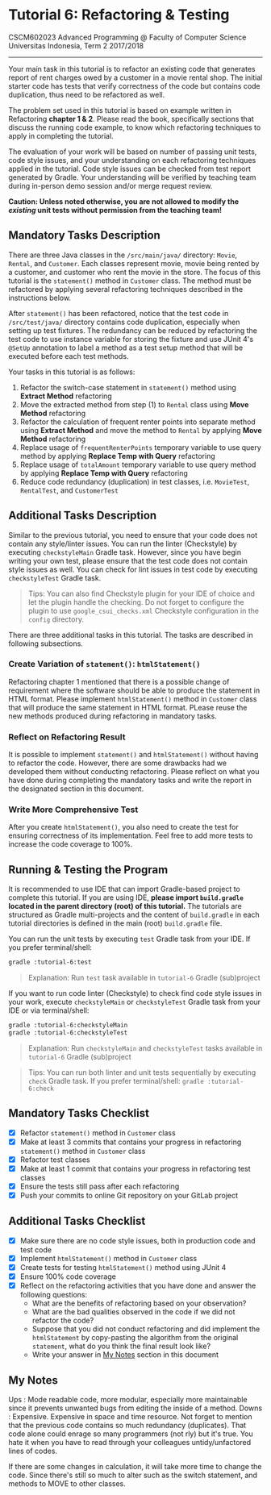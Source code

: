 # Tutorial 6: Refactoring & Testing

CSCM602023 Advanced Programming @ Faculty of Computer Science Universitas
Indonesia, Term 2 2017/2018

* * *

Your main task in this tutorial is to refactor an existing code that generates
report of rent charges owed by a customer in a movie rental shop. The initial
starter code has tests that verify correctness of the code but contains code
duplication, thus need to be refactored as well.

The problem set used in this tutorial is based on example written in Refactoring
**chapter 1 & 2**. Please read the book, specifically sections that discuss the
running code example, to know which refactoring techniques to apply in
completing the tutorial.

The evaluation of your work will be based on number of passing unit tests,
code style issues, and your understanding on each refactoring techniques
applied in the tutorial. Code style issues can be checked from test report
generated by Gradle. Your understanding will be verified by teaching team
during in-person demo session and/or merge request review.

**Caution: Unless noted otherwise, you are not allowed to modify the _existing_
unit tests without permission from the teaching team!**

## Mandatory Tasks Description

There are three Java classes in the `/src/main/java/` directory: `Movie`,
`Rental`, and `Customer`. Each classes represent movie, movie being
rented by a customer, and customer who rent the movie in the store. The
focus of this tutorial is the `statement()` method in `Customer` class.
The method must be refactored by applying several refactoring techniques
described in the instructions below.

After `statement()` has been refactored, notice that the test code in
`/src/test/java/` directory contains code duplication, especially when
setting up test fixtures. The redundancy can be reduced by refactoring
the test code to use instance variable for storing the fixture and use
JUnit 4's `@SetUp` annotation to label a method as a test setup method
that will be executed before each test methods.

Your tasks in this tutorial is as follows:

1. Refactor the switch-case statement in `statement()` method using
**Extract Method** refactoring
2. Move the extracted method from step (1) to `Rental` class using
**Move Method** refactoring
3. Refactor the calculation of frequent renter points into separate
method using **Extract Method** and move the method to `Rental` by applying
**Move Method** refactoring
4. Replace usage of `frequentRenterPoints` temporary variable to use query
method by applying **Replace Temp with Query** refactoring
5. Replace usage of `totalAmount` temporary variable to use query method
by applying **Replace Temp with Query** refactoring
6. Reduce code redundancy (duplication) in test classes, i.e. `MovieTest`,
`RentalTest`, and `CustomerTest`

## Additional Tasks Description

Similar to the previous tutorial, you need to ensure that your code does not
contain any style/linter issues. You can run the linter (Checkstyle) by
executing `checkstyleMain` Gradle task. However, since you have begin writing
your own test, please ensure that the test code does not contain style issues
as well. You can check for lint issues in test code by executing
`checkstyleTest` Gradle task.

> Tips: You can also find Checkstyle plugin for your IDE of choice and let
> the plugin handle the checking. Do not forget to configure the plugin to
> use `google_csui_checks.xml` Checkstyle configuration in the `config`
> directory.

There are three additional tasks in this tutorial. The tasks are described in
following subsections.

### Create Variation of `statement()`: `htmlStatement()`

Refactoring chapter 1 mentioned that there is a possible change of requirement
where the software should be able to produce the statement in HTML format.
Please implement `htmlStatement()` method in `Customer` class that will produce
the same statement in HTML format. PLease reuse the new methods produced during
refactoring in mandatory tasks.

### Reflect on Refactoring Result

It is possible to implement `statement()` and `htmlStatement()` without having
to refactor the code. However, there are some drawbacks had we developed them
without conducting refactoring. Please reflect on what you have done during
completing the mandatory tasks and write the report in the designated section
in this document.

### Write More Comprehensive Test

After you create `htmlStatement()`, you also need to create the test for ensuring
correctness of its implementation. Feel free to add more tests to increase the code
coverage to 100%.

## Running & Testing the Program

It is recommended to use IDE that can import Gradle-based project to complete this
tutorial. If you are using IDE, **please import `build.gradle` located in the
parent directory (root) of this tutorial.** The tutorials are structured as
Gradle multi-projects and the content of `build.gradle` in each tutorial
directories is defined in the main (root) `build.gradle` file.

You can run the unit tests by executing `test` Gradle task from your IDE. If you
prefer terminal/shell:

```bash
gradle :tutorial-6:test
```

> Explanation: Run `test` task available in `tutorial-6` Gradle (sub)project

If you want to run code linter (Checkstyle) to check find code style issues in
your work, execute `checkstyleMain` or `checkstyleTest` Gradle task from your IDE
or via terminal/shell:

```bash
gradle :tutorial-6:checkstyleMain
gradle :tutorial-6:checkstyleTest
```

> Explanation: Run `checkstyleMain` and `checkstyleTest` tasks available in
> `tutorial-6` Gradle (sub)project

> Tips: You can run both linter and unit tests sequentially by executing `check`
> Gradle task. If you prefer terminal/shell: `gradle :tutorial-6:check`

## Mandatory Tasks Checklist

- [X] Refactor `statement()` method in `Customer` class
- [X] Make at least 3 commits that contains your progress in refactoring
`statement()` method in `Customer` class
- [X] Refactor test classes
- [X] Make at least 1 commit that contains your progress in refactoring
test classes
- [X] Ensure the tests still pass after each refactoring
- [X] Push your commits to online Git repository on your GitLab project

## Additional Tasks Checklist

- [X] Make sure there are no code style issues, both in production code and
test code
- [X] Implement `htmlStatement()` method in `Customer` class
- [X] Create tests for testing `htmlStatement()` method using JUnit 4
- [X] Ensure 100% code coverage
- [X] Reflect on the refactoring activities that you have done and answer the
following questions:
    - What are the benefits of refactoring based on your observation?
    - What are the bad qualities observed in the code if we did not refactor
    the code?
    - Suppose that you did not conduct refactoring and did implement the
    `htmlStatement` by copy-pasting the algorithm from the original `statement`,
    what do you think the final result look like?
    - Write your answer in [My Notes](#my-notes) section in this document

## My Notes

Ups :   Mode readable code, more modular, especially more maintainable since it prevents
        unwanted bugs from editing the inside of a method.
Downs : Expensive. Expensive in space and time resource. Not forget to mention that the
        previous code contains so much redundancy (duplicates). That code alone could 
        enrage so many programmers (not rly) but it's true. You hate it when you have to
        read through your colleagues untidy/unfactored lines of codes.

If there are some changes in calculation, it will take more time to change the code. Since
there's still so much to alter such as the switch statement, and methods to MOVE to other classes.
